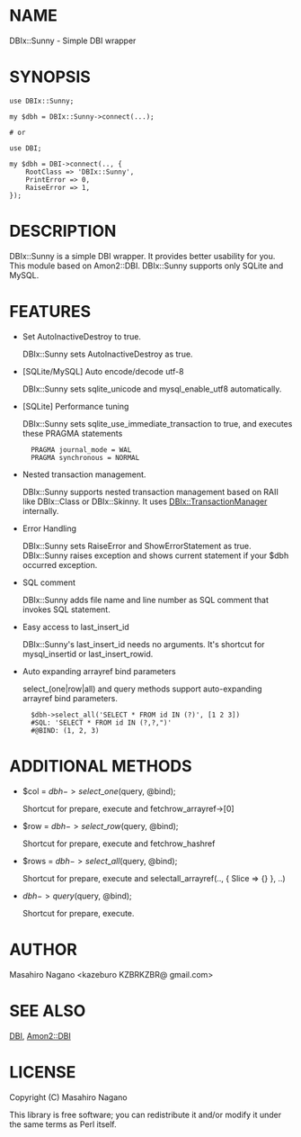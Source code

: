 # NAME

DBIx::Sunny - Simple DBI wrapper

# SYNOPSIS

    use DBIx::Sunny;

    my $dbh = DBIx::Sunny->connect(...);

    # or 

    use DBI;

    my $dbh = DBI->connect(.., {
        RootClass => 'DBIx::Sunny',
        PrintError => 0,
        RaiseError => 1,
    });

# DESCRIPTION

DBIx::Sunny is a simple DBI wrapper. It provides better usability for you. This module based on Amon2::DBI.
DBIx::Sunny supports only SQLite and MySQL.

# FEATURES

- Set AutoInactiveDestroy to true.

    DBIx::Sunny sets AutoInactiveDestroy as true.

- \[SQLite/MySQL\] Auto encode/decode utf-8

    DBIx::Sunny sets sqlite\_unicode and mysql\_enable\_utf8 automatically.

- \[SQLite\] Performance tuning

    DBIx::Sunny sets sqlite\_use\_immediate\_transaction to true, and executes these PRAGMA statements

        PRAGMA journal_mode = WAL
        PRAGMA synchronous = NORMAL

- Nested transaction management.

    DBIx::Sunny supports nested transaction management based on RAII like DBIx::Class or DBIx::Skinny. It uses [DBIx::TransactionManager](https://metacpan.org/pod/DBIx::TransactionManager) internally.

- Error Handling

    DBIx::Sunny sets RaiseError and ShowErrorStatement as true. DBIx::Sunny raises exception and shows current statement if your $dbh occurred exception.

- SQL comment

    DBIx::Sunny adds file name and line number as SQL comment that invokes SQL statement.

- Easy access to last\_insert\_id

    DBIx::Sunny's last\_insert\_id needs no arguments. It's shortcut for mysql\_insertid or last\_insert\_rowid.

- Auto expanding arrayref bind parameters

    select\_(one|row|all) and  query methods support auto-expanding arrayref bind parameters.

        $dbh->select_all('SELECT * FROM id IN (?)', [1 2 3])
        #SQL: 'SELECT * FROM id IN (?,?,")'
        #@BIND: (1, 2, 3)

# ADDITIONAL METHODS

- $col = $dbh->select\_one($query, @bind);

    Shortcut for prepare, execute and fetchrow\_arrayref->\[0\]

- $row = $dbh->select\_row($query, @bind);

    Shortcut for prepare, execute and fetchrow\_hashref

- $rows = $dbh->select\_all($query, @bind);

    Shortcut for prepare, execute and selectall\_arrayref(.., { Slice => {} }, ..)

- $dbh->query($query, @bind);

    Shortcut for prepare, execute. 

# AUTHOR

Masahiro Nagano <kazeburo KZBRKZBR@ gmail.com>

# SEE ALSO

[DBI](https://metacpan.org/pod/DBI), [Amon2::DBI](https://metacpan.org/pod/Amon2::DBI)

# LICENSE

Copyright (C) Masahiro Nagano

This library is free software; you can redistribute it and/or modify
it under the same terms as Perl itself.
